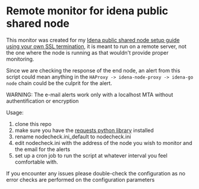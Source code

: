# Remote monitor for idena public shared node

This monitor was created for my [Idena public shared node setup guide using your own SSL termination](https://github.com/pocoloko/idena-shared-node), it is meant to run on a remote server, not the one where the node is running as that wouldn't provide proper monitoring.

Since we are checking the response of the end node, an alert from this script could mean anything in the `HAProxy -> idena-node-proxy -> idena-go node` chain could be the culprit for the alert.

WARNING: The e-mail alerts work only with a localhost MTA without authentification or encryption

Usage:

1. clone this repo
2. make sure you have the [requests python library](https://docs.python-requests.org/en/master/) installed
3. rename nodecheck.ini_default to nodecheck.ini
4. edit nodecheck.ini with the address of the node you wish to monitor and the email for the alerts
5. set up a cron job to run the script at whatever interval you feel comfortable with.

If you encounter any issues please double-check the configuration as no error checks are performed on the configuration parameters
